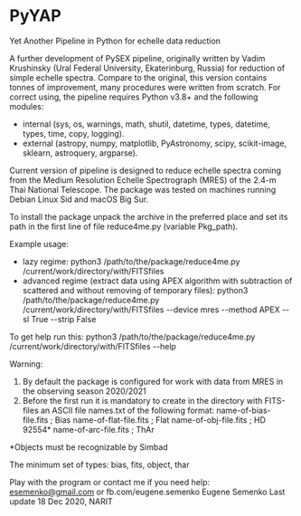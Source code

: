 # PyYAP
Yet Another Pipeline in Python for echelle data reduction

A further development of PySEX pipeline, originally written by Vadim Krushinsky (Ural Federal University, Ekaterinburg, Russia) for reduction of simple echelle spectra. Compare to the original, this version contains tonnes of improvement, many procedures were written from scratch. For correct using, the pipeline requires Python v3.8+ and the following modules:
- internal (sys, os, warnings, math, shutil, datetime, types, datetime, types, time, copy, logging).
- external (astropy, numpy, matplotlib, PyAstronomy, scipy, scikit-image, sklearn, astroquery, argparse).

Current version of pipeline is designed to reduce echelle spectra coming from the Medium Resolution Echelle Spectrograph (MRES) of the 2.4-m Thai National Telescope. The package was tested on machines running Debian Linux Sid and macOS Big Sur.

To install the package unpack the archive in the preferred place and set its path in the first line of file reduce4me.py (variable Pkg_path).

Example usage:
- lazy regime:
python3  /path/to/the/package/reduce4me.py /current/work/directory/with/FITSfiles 
- advanced regime (extract data using APEX algorithm with subtraction of scattered and without removing of temporary files):
python3  /path/to/the/package/reduce4me.py /current/work/directory/with/FITSfiles --device mres --method APEX --sl True --strip False

To get help run this:
python3  /path/to/the/package/reduce4me.py /current/work/directory/with/FITSfiles  --help

Warning:
1. By default the package is configured for work with data from MRES in the observing season 2020/2021
2. Before the first run it is mandatory to create in the directory with FITS-files an ASCII file names.txt of the following format:
name-of-bias-file.fits   ;  Bias
name-of-flat-file.fits   ;  Flat
name-of-obj-file.fits   ;  HD 92554*
name-of-arc-file.fits   ; ThAr

*Objects must be recognizable by Simbad

The minimum set of types: bias, fits, object, thar

Play with the program or contact me if you need help: esemenko@gmail.com or fb.com/eugene.semenko
Eugene Semenko
Last update 18 Dec 2020, NARIT


